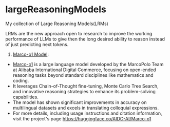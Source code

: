 # largeReasoningModels
My collection of Large Reasoning Models(LRMs)

LRMs are the new approach open to research to improve the working performance of LLMs to give then the long desired ability to reason instead of just predicting next tokens.

1. [Marco-o1 Model](https://github.com/inuwamobarak/largeReasoningModels/tree/main/Marco-01):
- [Marco-o1](https://github.com/inuwamobarak/largeReasoningModels/tree/main/Marco-01
) is a large language model developed by the MarcoPolo Team at Alibaba International Digital Commerce, focusing on open-ended reasoning tasks beyond standard disciplines like mathematics and coding.
- It leverages Chain-of-Thought fine-tuning, Monte Carlo Tree Search, and innovative reasoning strategies to enhance its problem-solving capabilities.
- The model has shown significant improvements in accuracy on multilingual datasets and excels in translating colloquial expressions.
- For more details, including usage instructions and citation information, visit the project's page https://huggingface.co/AIDC-AI/Marco-o1
